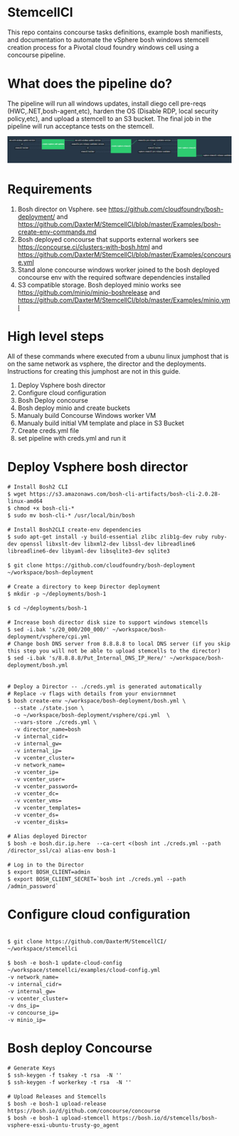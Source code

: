 # StemcellCI

This repo contains concourse tasks definitions, example bosh manifiests, and documentation to automate the vSphere bosh windows stemcell creation process for a Pivotal cloud foundry windows cell using a concourse pipeline.  

# What does the pipeline do?
The pipeline will run all windows updates, install diego cell pre-reqs (HWC,.NET,bosh-agent,etc), harden the OS (Disable RDP, local security policy,etc), and upload a stemcell to an S3 bucket. The final job in the pipeline will run acceptance tests on the stemcell.

![Pipeline](https://github.com/DaxterM/StemcellCI/blob/master/Examples/pipeline.png)
# Requirements
1. Bosh director on Vsphere. see https://github.com/cloudfoundry/bosh-deployment/ and https://github.com/DaxterM/StemcellCI/blob/master/Examples/bosh-create-env-commands.md
2. Bosh deployed concourse that supports external workers see https://concourse.ci/clusters-with-bosh.html and https://github.com/DaxterM/StemcellCI/blob/master/Examples/concourse.yml
3. Stand alone concourse windows worker joined to the bosh deployed concourse env with the required software dependencies installed
4. S3 compatible storage. Bosh deployed minio works see https://github.com/minio/minio-boshrelease and https://github.com/DaxterM/StemcellCI/blob/master/Examples/minio.yml

# High level steps

All of these commands where executed from a ubunu linux jumphost that is on the same network as vsphere, the director and the deployments. Instructions for creating this jumphost are not in this guide.

1. Deploy Vsphere bosh director 
2. Configure cloud configuration
3. Bosh Deploy concourse 
4. Bosh deploy minio and create buckets
5. Manualy build Concourse Windows worker VM
6. Manualy build initial VM template and place in S3 Bucket
7. Create creds.yml file
8. set pipeline with creds.yml and run it 

# Deploy Vsphere bosh director 

```
# Install Bosh2 CLI
$ wget https://s3.amazonaws.com/bosh-cli-artifacts/bosh-cli-2.0.28-linux-amd64
$ chmod +x bosh-cli-*
$ sudo mv bosh-cli-* /usr/local/bin/bosh

# Install Bosh2CLI create-env dependencies
$ sudo apt-get install -y build-essential zlibc zlib1g-dev ruby ruby-dev openssl libxslt-dev libxml2-dev libssl-dev libreadline6 libreadline6-dev libyaml-dev libsqlite3-dev sqlite3

$ git clone https://github.com/cloudfoundry/bosh-deployment ~/workspace/bosh-deployment

# Create a directory to keep Director deployment
$ mkdir -p ~/deployments/bosh-1

$ cd ~/deployments/bosh-1

# Increase bosh director disk size to support windows stemcells
$ sed -i.bak 's/20_000/200_000/' ~/workspace/bosh-deployment/vsphere/cpi.yml
# Change bosh DNS server from 8.8.8.8 to local DNS server (if you skip this step you will not be able to upload stemcells to the director)
$ sed -i.bak 's/8.8.8.8/Put_Internal_DNS_IP_Here/' ~/workspace/bosh-deployment/bosh.yml 


# Deploy a Director -- ./creds.yml is generated automatically
# Replace -v flags with details from your enviornmnet 
$ bosh create-env ~/workspace/bosh-deployment/bosh.yml \
  --state ./state.json \
  -o ~/workspace/bosh-deployment/vsphere/cpi.yml  \
  --vars-store ./creds.yml \
  -v director_name=bosh 
  -v internal_cidr=
  -v internal_gw= 
  -v internal_ip= 
  -v vcenter_cluster= 
  -v network_name= 
  -v vcenter_ip= 
  -v vcenter_user= 
  -v vcenter_password= 
  -v vcenter_dc= 
  -v vcenter_vms= 
  -v vcenter_templates= 
  -v vcenter_ds=
  -v vcenter_disks=
  
# Alias deployed Director
$ bosh -e bosh.dir.ip.here  --ca-cert <(bosh int ./creds.yml --path /director_ssl/ca) alias-env bosh-1

# Log in to the Director
$ export BOSH_CLIENT=admin
$ export BOSH_CLIENT_SECRET=`bosh int ./creds.yml --path /admin_password`
 ```
# Configure cloud configuration

```

$ git clone https://github.com/DaxterM/StemcellCI/ ~/workspace/stemcellci

$ bosh -e bosh-1 update-cloud-config ~/workspace/stemcellci/examples/cloud-config.yml 
-v network_name= 
-v internal_cidr=
-v internal_gw=
-v vcenter_cluster=
-v dns_ip=
-v concourse_ip=
-v minio_ip=

```
# Bosh  deploy  Concourse
```
# Generate Keys
$ ssh-keygen -f tsakey -t rsa  -N ''
$ ssh-keygen -f workerkey -t rsa  -N '' 

# Upload Releases and Stemcells
$ bosh -e bosh-1 upload-release https://bosh.io/d/github.com/concourse/concourse
$ bosh -e bosh-1 upload-stemcell https://bosh.io/d/stemcells/bosh-vsphere-esxi-ubuntu-trusty-go_agent


```
